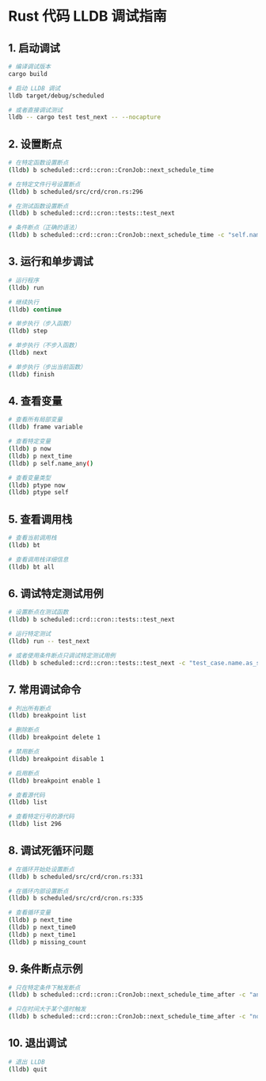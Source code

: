 # Rust 代码 LLDB 调试指南

## 1. 启动调试

```bash
# 编译调试版本
cargo build

# 启动 LLDB 调试
lldb target/debug/scheduled

# 或者直接调试测试
lldb -- cargo test test_next -- --nocapture
```

## 2. 设置断点

```bash
# 在特定函数设置断点
(lldb) b scheduled::crd::cron::CronJob::next_schedule_time

# 在特定文件行号设置断点
(lldb) b scheduled/src/crd/cron.rs:296

# 在测试函数设置断点
(lldb) b scheduled::crd::cron::tests::test_next

# 条件断点（正确的语法）
(lldb) b scheduled::crd::cron::CronJob::next_schedule_time -c "self.name_any().contains(\"name\")"
```

## 3. 运行和单步调试

```bash
# 运行程序
(lldb) run

# 继续执行
(lldb) continue

# 单步执行（步入函数）
(lldb) step

# 单步执行（不步入函数）
(lldb) next

# 单步执行（步出当前函数）
(lldb) finish
```

## 4. 查看变量

```bash
# 查看所有局部变量
(lldb) frame variable

# 查看特定变量
(lldb) p now
(lldb) p next_time
(lldb) p self.name_any()

# 查看变量类型
(lldb) ptype now
(lldb) ptype self
```

## 5. 查看调用栈

```bash
# 查看当前调用栈
(lldb) bt

# 查看调用栈详细信息
(lldb) bt all
```

## 6. 调试特定测试用例

```bash
# 设置断点在测试函数
(lldb) b scheduled::crd::cron::tests::test_next

# 运行特定测试
(lldb) run -- test_next

# 或者使用条件断点只调试特定测试用例
(lldb) b scheduled::crd::cron::tests::test_next -c "test_case.name.as_str() == \"real_world_cronjob_case\""
```

## 7. 常用调试命令

```bash
# 列出所有断点
(lldb) breakpoint list

# 删除断点
(lldb) breakpoint delete 1

# 禁用断点
(lldb) breakpoint disable 1

# 启用断点
(lldb) breakpoint enable 1

# 查看源代码
(lldb) list

# 查看特定行号的源代码
(lldb) list 296
```

## 8. 调试死循环问题

```bash
# 在循环开始处设置断点
(lldb) b scheduled/src/crd/cron.rs:331

# 在循环内部设置断点
(lldb) b scheduled/src/crd/cron.rs:335

# 查看循环变量
(lldb) p next_time
(lldb) p next_time0
(lldb) p next_time1
(lldb) p missing_count
```

## 9. 条件断点示例

```bash
# 只在特定条件下触发断点
(lldb) b scheduled::crd::cron::CronJob::next_schedule_time_after -c "anchor.is_some()"

# 只在时间大于某个值时触发
(lldb) b scheduled::crd::cron::CronJob::next_schedule_time_after -c "now > chrono::Local::now() - chrono::Duration::hours(1)"
```

## 10. 退出调试

```bash
# 退出 LLDB
(lldb) quit
``` 